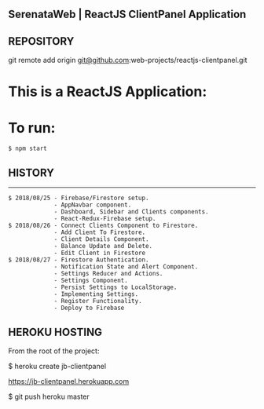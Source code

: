 ## SerenataWeb | ReactJS ClientPanel Application

## REPOSITORY

git remote add origin git@github.com:web-projects/reactjs-clientpanel.git

# This is a ReactJS Application:

# To run:

    $ npm start

## HISTORY

---

    $ 2018/08/25 - Firebase/Firestore setup.
                 - AppNavbar component.
                 - Dashboard, Sidebar and Clients components.
                 - React-Redux-Firebase setup.
    $ 2018/08/26 - Connect Clients Component to Firestore.
                 - Add Client To Firestore.
                 - Client Details Component.
                 - Balance Update and Delete.
                 - Edit Client in Firestore
    $ 2018/08/27 - Firestore Authentication.
                 - Notification State and Alert Component.
                 - Settings Reducer and Actions.
                 - Settings Component.
                 - Persist Settings to LocalStorage.
                 - Implementing Settings.
                 - Register Functionality.
                 - Deploy to Firebase

## HEROKU HOSTING

From the root of the project:

$ heroku create jb-clientpanel

https://jb-clientpanel.herokuapp.com

$ git push heroku master
